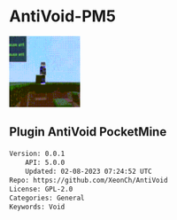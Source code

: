 # AntiVoid-PM5
<img src="https://raw.githubusercontent.com/XeonCh/AntiVoid/bd9c855a351d7d34969f8e15fe5f054a4cb78480/icon.gif" width="128" height="128" />

## Plugin AntiVoid PocketMine
```properties
Version: 0.0.1
    API: 5.0.0
    Updated: 02-08-2023 07:24:52 UTC
Repo: https://github.com/XeonCh/AntiVoid
License: GPL-2.0
Categories: General
Keywords: Void
```